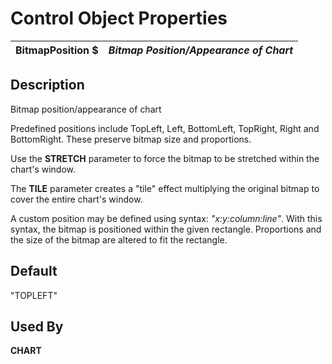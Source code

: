 # Control Object Properties

**BitmapPosition $** |  **_Bitmap Position/Appearance of Chart_**  
---|---  
  
## Description

Bitmap position/appearance of chart

Predefined positions include TopLeft, Left, BottomLeft, TopRight, Right and BottomRight. These preserve bitmap size and proportions.

Use the **STRETCH** parameter to force the bitmap to be stretched within the chart's window.

The **TILE** parameter creates a "tile" effect multiplying the original bitmap to cover the entire chart's window.

A custom position may be defined using syntax: _"x:y:column:line"_. With this syntax, the bitmap is positioned within the given rectangle. Proportions and the size of the bitmap are altered to fit the rectangle.

## Default

"TOPLEFT"

## Used By

**CHART**
